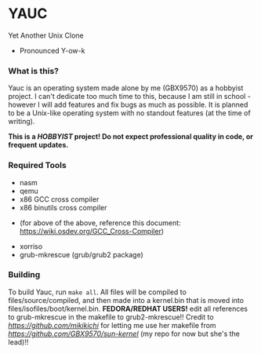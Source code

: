 # YAUC
Yet Another Unix Clone
* Pronounced Y-ow-k

### What is this?
Yauc is an operating system made alone by me (GBX9570) as a hobbyist project. I can't dedicate too much time to this, because I am still in school - however I will add features and fix bugs as much as possible. It is planned to be a Unix-like operating system with no standout features (at the time of writing).

**This is a *HOBBYIST* project! Do not expect professional quality in code, or frequent updates.**

### Required Tools
* nasm
* qemu
* x86 GCC cross compiler
* x86 binutils cross compiler
- (for above of the above, reference this document: https://wiki.osdev.org/GCC_Cross-Compiler)
* xorriso
* grub-mkrescue (grub/grub2 package)

### Building
To build Yauc, run `make all`. All files will be compiled to files/source/compiled, and then made into a kernel.bin that is moved into files/isofiles/boot/kernel.bin.
**FEDORA/REDHAT USERS!** edit all references to grub-mkrescue in the makefile to grub2-mkrescue!!
Credit to *https://github.com/mikikichi* for letting me use her makefile from *https://github.com/GBX9570/sun-kernel* (my repo for now but she's the lead)!!
